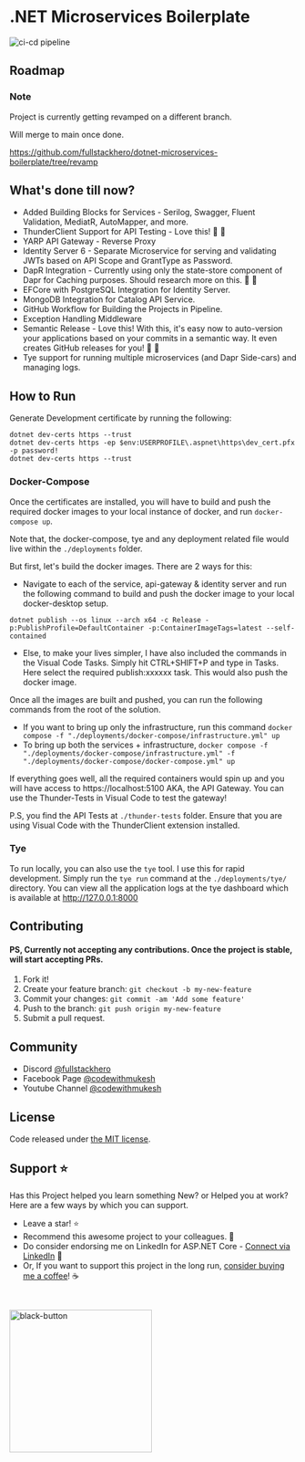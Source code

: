 # .NET Microservices Boilerplate

![ci-cd pipeline](https://github.com/fullstackhero/dotnet-microservices-boilerplate/actions/workflows/ci-cd.yml/badge.svg)
## Roadmap

### Note
Project is currently getting revamped on a different branch. 

Will merge to main once done.

https://github.com/fullstackhero/dotnet-microservices-boilerplate/tree/revamp

## What's done till now?
- Added Building Blocks for Services - Serilog, Swagger, Fluent Validation, MediatR, AutoMapper, and more.
- ThunderClient Support for API Testing - Love this! 🚀 🚀
- YARP API Gateway - Reverse Proxy
- Identity Server 6 - Separate Microservice for serving and validating JWTs based on API Scope and GrantType as Password.
- DapR Integration - Currently using only the state-store component of Dapr for Caching purposes. Should research more on this. 🚀 🚀
- EFCore with PostgreSQL Integration for Identity Server.
- MongoDB Integration for Catalog API Service.
- GitHub Workflow for Building the Projects in Pipeline.
- Exception Handling Middleware
- Semantic Release - Love this! With this, it's easy now to auto-version your applications based on your commits in a semantic way. It even creates GitHub releases for you! 🚀 🚀
- Tye support for running multiple microservices (and Dapr Side-cars) and managing logs.

## How to Run

 Generate Development certificate by running the following:

 ```
dotnet dev-certs https --trust
dotnet dev-certs https -ep $env:USERPROFILE\.aspnet\https\dev_cert.pfx -p password!
dotnet dev-certs https --trust
 ```

### Docker-Compose

 Once the certificates are installed, you will have to build and push the required docker images to your local instance of docker, and run `docker-compose up`.

 Note that, the docker-compose, tye and any deployment related file would live within the `./deployments` folder.
 
 But first, let's build the docker images. There are 2 ways for this:
  - Navigate to each of the service, api-gateway & identity server and run the following command to build and push the docker image to your local docker-desktop setup.
  ```
  dotnet publish --os linux --arch x64 -c Release -p:PublishProfile=DefaultContainer -p:ContainerImageTags=latest --self-contained
  ```
- Else, to make your lives simpler, I have also included the commands in the Visual Code Tasks. Simply hit CTRL+SHIFT+P and type in Tasks. Here select the required publish:xxxxxx task. This would also push the docker image. 

Once all the images are built and pushed, you can run the following commands from the root of the solution. 

- If you want to bring up only the infrastructure, run this command `docker compose -f "./deployments/docker-compose/infrastructure.yml" up`
- To bring up both the services + infrastructure, `docker compose -f "./deployments/docker-compose/infrastructure.yml" -f "./deployments/docker-compose/docker-compose.yml" up`


If everything goes well, all the required containers would spin up and you will have access to https://localhost:5100 AKA, the API Gateway. You can use the Thunder-Tests in Visual Code to test the gateway! 

P.S, you find the API Tests at `./thunder-tests` folder. Ensure that you are using Visual Code with the ThunderClient extension installed.

### Tye

To run locally, you can also use the `tye` tool. I use this for rapid development. Simply run the `tye run` command at the `./deployments/tye/` directory. You can view all the application logs at the tye dashboard which is available at http://127.0.0.1:8000
## Contributing
#### PS, Currently not accepting any contributions. Once the project is stable, will start accepting PRs.

1. Fork it!
2. Create your feature branch: `git checkout -b my-new-feature`
3. Commit your changes: `git commit -am 'Add some feature'`
4. Push to the branch: `git push origin my-new-feature`
5. Submit a pull request.



## Community

- Discord [@fullstackhero](https://discord.gg/gdgHRt4mMw)
- Facebook Page [@codewithmukesh](https://facebook.com/codewithmukesh)
- Youtube Channel [@codewithmukesh](https://youtube.com/c/codewithmukesh)

## License

Code released under [the MIT license](https://github.com/fullstackhero/dotnet-microservices-boilerplate/blob/master/LICENSE).

## Support ⭐

Has this Project helped you learn something New? or Helped you at work?
Here are a few ways by which you can support.

-   Leave a star! ⭐
-   Recommend this awesome project to your colleagues. 🥇
-   Do consider endorsing me on LinkedIn for ASP.NET Core - [Connect via LinkedIn](https://codewithmukesh.com/linkedin) 🦸
-   Or, If you want to support this project in the long run, [consider buying me a coffee](https://www.buymeacoffee.com/codewithmukesh)! ☕

<br>

<a href="https://www.buymeacoffee.com/codewithmukesh"><img width="250" alt="black-button" src="https://user-images.githubusercontent.com/31455818/138557309-27587d91-7b82-4cab-96bb-90f4f4e600f1.png" ></a>


